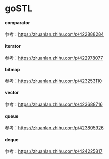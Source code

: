 # goSTL
#### comparator
参考：https://zhuanlan.zhihu.com/p/422888284

#### iterator
参考：https://zhuanlan.zhihu.com/p/422978077

#### bitmap
参考：https://zhuanlan.zhihu.com/p/423253110


#### vector
参考：https://zhuanlan.zhihu.com/p/423688716


#### queue
参考：https://zhuanlan.zhihu.com/p/423805926

#### deque
参考：https://zhuanlan.zhihu.com/p/424225817
